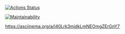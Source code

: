 
[![Actions Status](https://github.com/peremitinevgeniy/frontend-project-44/actions/workflows/hexlet-check.yml/badge.svg)](https://github.com/peremitinevgeniy/frontend-project-44/actions)

[![Maintainability](https://api.codeclimate.com/v1/badges/30c0dfcf25c3369b4843/maintainability)](https://codeclimate.com/github/peremitinevgeniy/frontend-project-44/maintainability)

https://asciinema.org/a/l40Lrk3midkLmNEOmgZErGnY7
